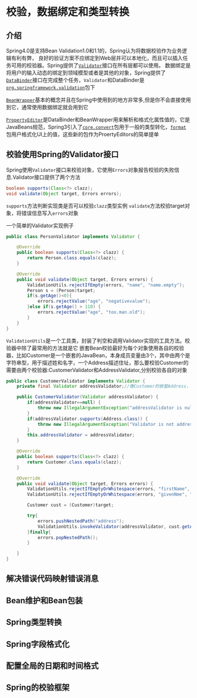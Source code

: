 # 校验，数据绑定和类型转换

## 介绍

Spring4.0是支持Bean Validation1.0和1.1的，Spring认为将数据校验作为业务逻辑有利有弊，  良好的验证方案不应绑定到Web层并可以本地化，而且可以插入任务可用的校验器。Spring提供了[`Validator`](https://docs.spring.io/spring/docs/4.3.19.RELEASE/javadoc-api/org/springframework/validation/Validator.html)接口在所有层都可以使用。
数据绑定是将用户的输入动态的绑定到领域模型或者是其他的对象，Spring提供了[`DataBinder`](https://docs.spring.io/spring/docs/4.3.19.RELEASE/javadoc-api/org/springframework/validation/DataBinder.html)接口在完成整个任务，`Validator`和DataBinder是[`org.springframework.validation`](https://docs.spring.io/spring/docs/4.3.19.RELEASE/javadoc-api/org/springframework/validation/package-summary.html)包下

[`BeanWrapper`](https://docs.spring.io/spring/docs/4.3.19.RELEASE/javadoc-api/org/springframework/beans/BeanWrapper.html)基本的概念并且在Spring中使用到的地方非常多,但是你不会直接使用到它，通常使用数据绑定就会用到它

[`PropertyEditor`](https://docs.oracle.com/javase/7/docs/api/java/beans/PropertyEditor.html)是DataBinder和BeanWrapper用来解析和格式化属性值的，它是JavaBeans规范，Spring3引入了[`core.convert`](https://docs.spring.io/spring/docs/4.3.19.RELEASE/javadoc-api/org/springframework/core/convert/package-summary.html)包用于一般的类型转化，[`format`](https://docs.spring.io/spring/docs/4.3.19.RELEASE/javadoc-api/org/springframework/format/package-summary.html)包用户格式化UI上的值，这些新的包作为ProertyEditors的简单提单

## 校验使用Spring的Validator接口

Spring使用`Validator`接口来校验对象，它使用`Errors`对象报告校验的失败信息.Validator接口提供了两个方法

```java
boolean supports(Class<?> clazz);
void validate(Object target, Errors errors);
```

`supports`方法判断实现类是否可以校验`clazz`类型实例
`validate`方法校验target对象，将错误信息写入`errors`对象

一个简单的Validator实现例子

```java
public class PersonValidator implements Validator {

    @Override
    public boolean supports(Class<?> clazz) {
        return Person.class.equals(clazz);
    }

    @Override
    public void validate(Object target, Errors errors) {
        ValidationUtils.rejectIfEmpty(errors, "name", "name.empty");
        Person s = (Person)target;
        if(s.getAge()<0){
            errors.rejectValue("age", "negativevalue");
        }else if(s.getAge() > 110) {
            errors.rejectValue("age", "too.man.old");
        }
    }
}
```

`ValidationUtils`是一个工具类，封装了判空和调用Validator实现的工具方法。校验器中除了最常用的方法就是它
嵌套Bean校验最好为每个对象使用各自的校验器，比如Customer是一个嵌套的JavaBean，本身成员变量由3个，其中由两个是字符串型，用于描述姓和名字，一个Address描述住址，那么要校验Customer的需要由两个校验器:CustomerValidator和AddressValidator,分别校验各自的对象

```java
public class CustomerValidator implements Validator {
    private final Validator addressValidator;//像Customer的嵌套Address，它的校验也是嵌套的

    public CustomerValidator(Validator addressValidator) {
        if(addressValidator==null) {
            throw new IllegalArgumentException("addressValidator is null");
        }
        if(addressValidator.supports(Address.class)) {
            throw new IllegalArgumentException("Validator is not addressValidator ");
        }
        this.addressValidator = addressValidator;
    }

    @Override
    public boolean supports(Class<?> clazz) {
        return Customer.class.equals(clazz);
    }

    @Override
    public void validate(Object target, Errors errors) {
        ValidationUtils.rejectIfEmptyOrWhitespace(errors, "firstName", "firstName.empty");
        ValidationUtils.rejectIfEmptyOrWhitespace(errors, "givenNme", "givenNme.empty");

        Customer cust = (Customer)target;

        try{
            errors.pushNestedPath("address");
            ValidationUtils.invokeValidator(addressValidator, cust.getAddress(), errors);
        }finally{
            errors.popNestedPath();
        }

    }
}
```

## 解决错误代码映射错误消息

## Bean维护和Bean包装

## Spring类型转换

## Spring字段格式化

## 配置全局的日期和时间格式

## Spring的校验框架